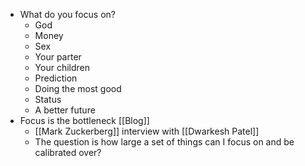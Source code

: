 - What do you focus on?
	- God
	- Money
	- Sex
	- Your parter
	- Your children
	- Prediction
	- Doing the most good
	- Status
	- A better future
- Focus is the bottleneck [[Blog]]
	- [[Mark Zuckerberg]] interview with [[Dwarkesh Patel]]
	- The question is how large a set of things can I focus on and be calibrated over?
